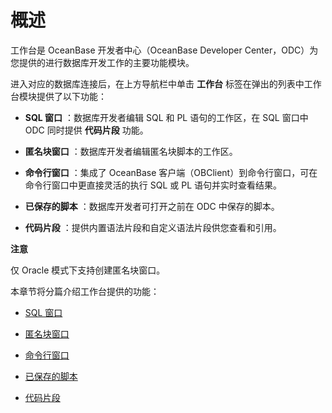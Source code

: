 概述 
=======================

工作台是 OceanBase 开发者中心（OceanBase Developer Center，ODC）为您提供的进行数据库开发工作的主要功能模块。

进入对应的数据库连接后，在上方导航栏中单击 **工作台** 标签在弹出的列表中工作台模块提供了以下功能：

* **SQL 窗口** ：数据库开发者编辑 SQL 和 PL 语句的工作区，在 SQL 窗口中 ODC 同时提供 **代码片段** 功能。

  

* **匿名块窗口** ：数据库开发者编辑匿名块脚本的工作区。

  

* **命令行窗口** ：集成了 OceanBase 客户端（OBClient）到命令行窗口，可在命令行窗口中更直接灵活的执行 SQL 或 PL 语句并实时查看结果。

  

* **已保存的脚本** ：数据库开发者可打开之前在 ODC 中保存的脚本。

  

* **代码片段** ：提供内置语法片段和自定义语法片段供您查看和引用。

  



**注意**



仅 Oracle 模式下支持创建匿名块窗口。

本章节将分篇介绍工作台提供的功能：

* [SQL 窗口](../../7.client-odc-user-guide/4.client-odc-use-workspace/2.client-odc-sql-window.md)

  

* [匿名块窗口](../../7.client-odc-user-guide/4.client-odc-use-workspace/3.client-odc-anonymous-block-window.md)

  

* [命令行窗口](../../7.client-odc-user-guide/4.client-odc-use-workspace/4.client-odc-command-line-window.md)

  

* [已保存的脚本](../../7.client-odc-user-guide/4.client-odc-use-workspace/5.client-odc-stored-scripts.md)

  

* [代码片段](../../7.client-odc-user-guide/4.client-odc-use-workspace/6.client-odc-snippet.md)